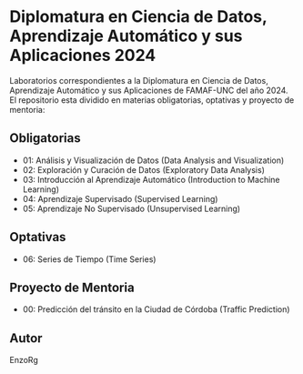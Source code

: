 # Diplomatura en Ciencia de Datos, Aprendizaje Automático y sus Aplicaciones 2024

Laboratorios correspondientes a la Diplomatura en Ciencia de Datos, Aprendizaje Automático y sus Aplicaciones de FAMAF-UNC del año 2024. El repositorio esta dividido en materias obligatorias, optativas y proyecto de mentoria: 

## Obligatorias
- 01: Análisis y Visualización de Datos (Data Analysis and Visualization)
- 02: Exploración y Curación de Datos (Exploratory Data Analysis)
- 03: Introducción al Aprendizaje Automático (Introduction to Machine Learning)
- 04: Aprendizaje Supervisado (Supervised Learning)
- 05: Aprendizaje No Supervisado (Unsupervised Learning)

## Optativas
- 06: Series de Tiempo (Time Series)

## Proyecto de Mentoria
- 00: Predicción del tránsito en la Ciudad de Córdoba (Traffic Prediction)


## Autor

EnzoRg